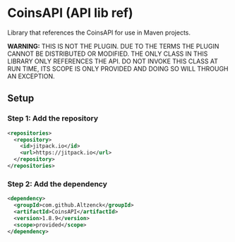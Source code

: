 # CoinsAPI (API lib ref)
Library that references the CoinsAPI for use in Maven projects.

**WARNING:** THIS IS NOT THE PLUGIN. DUE TO THE TERMS THE PLUGIN CANNOT BE DISTRIBUTED OR MODIFIED. THE ONLY CLASS IN THIS LIBRARY ONLY REFERENCES THE API. DO NOT INVOKE THIS CLASS AT RUN TIME, ITS SCOPE IS ONLY PROVIDED AND DOING SO WILL THROUGH AN EXCEPTION.
## Setup
### Step 1: Add the repository
```xml
<repositories>
  <repository>
    <id>jitpack.io</id>
    <url>https://jitpack.io</url>
  </repository>
</repositories>
```
### Step 2: Add the dependency
```xml
<dependency>
  <groupId>com.github.Altzenck</groupId>
  <artifactId>CoinsAPI</artifactId>
  <version>1.8.9</version>
  <scope>provided</scope>
</dependency>
```
